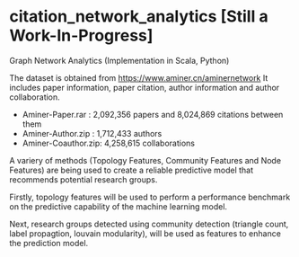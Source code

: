 # citation_network_analytics [Still a Work-In-Progress]
Graph Network Analytics (Implementation in Scala, Python)

The dataset is obtained from https://www.aminer.cn/aminernetwork
It includes paper information, paper citation, author information and author collaboration. 

- Aminer-Paper.rar : 2,092,356 papers and 8,024,869 citations between them 
- Aminer-Author.zip : 1,712,433 authors
- Aminer-Coauthor.zip: 4,258,615 collaborations

A variery of methods (Topology Features, Community Features and Node Features) are being used to create a reliable predictive model that recommends potential research groups. 

Firstly, topology features will be used to perform a performance benchmark on the predictive capability of the machine learning model. 

Next, research groups detected using community detection (triangle count, label propagtion, louvain modularity), will be used as features to enhance the prediction model.
